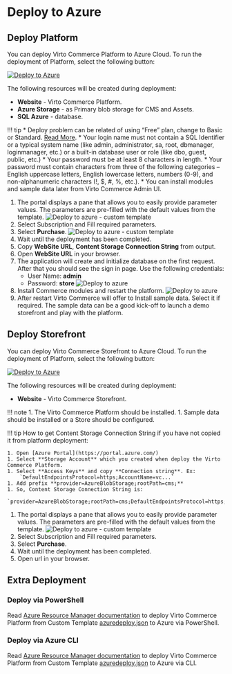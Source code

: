 # Deploy to Azure

## Deploy Platform
You can deploy Virto Commerce Platform to Azure Cloud. To run the deployment of Platform, select the following button:

[![Deploy to Azure](https://aka.ms/deploytoazurebutton)](https://portal.azure.com/#create/Microsoft.Template/uri/https%3A%2F%2Fraw.githubusercontent.com%2FVirtoCommerce%2Fvc-platform%2Fmaster%2Fazuredeploy.json)

The following resources will be created during deployment:
 
* **Website** - Virto Commerce Platform.
* **Azure Storage** - as Primary blob storage for CMS and Assets.
* **SQL Azure** - database.


!!! tip
    * Deploy problem can be related of using “Free” plan, change to Basic or Standard. [Read More](https://www.virtocommerce.org/t/deploy-virto-commerce-to-azure-and-getting-a-deployment-failure/72).
    * Your login name must not contain a SQL Identifier or a typical system name (like admin, administrator, sa, root, dbmanager, loginmanager, etc.) or a built-in database user or role (like dbo, guest, public, etc.)
    * Your password must be at least 8 characters in length.
    * Your password must contain characters from three of the following categories – English uppercase letters, English lowercase letters, numbers (0-9), and non-alphanumeric characters (!, $, #, %, etc.).
    * You can install modules and sample data later from Virto Commerce Admin UI.

1. The portal displays a pane that allows you to easily provide parameter values. The parameters are pre-filled with the default values from the template.
    ![Deploy to azure - custom template](../media/deploy-to-azure-custom-wizard.png)
1. Select Subscription and Fill required parameters.  
1. Select **Purchase**. 
    ![Deploy to azure - custom template](../media/deploy-to-azure-customtemplate-purchase.png)
1. Wait until the deployment has been completed.
1. Copy **WebSite URL**, **Content Storage Connection String** from output.
1. Open **WebSite URL** in your browser. 
1. The application will create and initialize database on the first request. After that you should see the sign in page. Use the following credentials:
    * User Name: **admin**
    * Password: **store**
    ![Deploy to azure](../media/deploy-to-azure-vc-login.png)
1. Install Commerce modules and restart the platform.
    ![Deploy to azure](../media/deploy-to-azure-vc-restart.png)
1. After restart Virto Commerce will offer to Install sample data. Select it if required. The sample data can be a good kick-off to launch a demo storefront and play with the platform.

## Deploy Storefront

You can deploy Virto Commerce Storefront to Azure Cloud. To run the deployment of Platform, select the following button:

[![Deploy to Azure](https://aka.ms/deploytoazurebutton)](https://portal.azure.com/#create/Microsoft.Template/uri/https%3A%2F%2Fraw.githubusercontent.com%2FVirtoCommerce%2Fvc-storefront%2Fmaster%2Fazuredeploy.json)

The following resources will be created during deployment:

* **Website** - Virto Commerce Storefront.

!!! note
    1. The Virto Commerce Platform should be installed. 
    1. Sample data should be installed or a Store should be configured.

!!! tip
    How to get Content Storage Connection String if you have not copied it from platform deployment:

    1. Open [Azure Portal](https://portal.azure.com/)
    1. Select **Storage Account** which you created when deploy the Virto Commerce Platform.
    1. Select **Access Keys** and copy **Connection string**. Ex:
        `DefaultEndpointsProtocol=https;AccountName=vc...`
    1. Add prefix **provider=AzureBlobStorage;rootPath=cms;**
    1. So, Content Storage Connection String is: 
        `provider=AzureBlobStorage;rootPath=cms;DefaultEndpointsProtocol=https;AccountName=vc...`

1. The portal displays a pane that allows you to easily provide parameter values. The parameters are pre-filled with the default values from the template.
    ![Deploy to azure - custom template](../media/deploy-to-azure-custom-wizard-storefront.png)
1. Select Subscription and Fill required parameters.  
1. Select **Purchase**. 
1. Wait until the deployment has been completed.
1. Open url in your browser.  

## Extra Deployment

### Deploy via PowerShell
Read [Azure Resource Manager documentation](https://docs.microsoft.com/en-us/azure/azure-resource-manager/templates/deploy-powershell) to
deploy Virto Commerce Platform from Custom Template [azuredeploy.json](https://github.com/VirtoCommerce/vc-platform/blob/master/azuredeploy.json) to Azure via PowerShell.

### Deploy via Azure CLI
Read  [Azure Resource Manager documentation](https://docs.microsoft.com/en-us/azure/azure-resource-manager/templates/deploy-cli) to
deploy Virto Commerce Platform from Custom Template [azuredeploy.json](https://github.com/VirtoCommerce/vc-platform/blob/master/azuredeploy.json)  to Azure via CLI.
